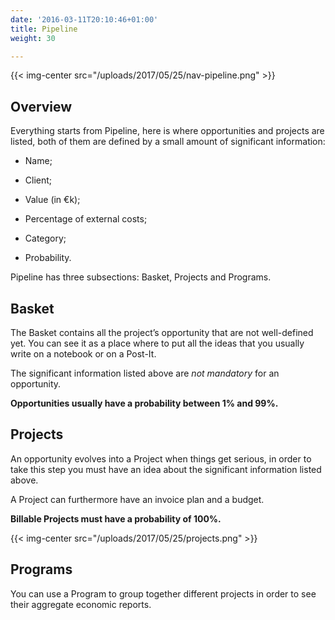 ```yaml
---
date: '2016-03-11T20:10:46+01:00'
title: Pipeline
weight: 30

---
```



{{< img-center src="/uploads/2017/05/25/nav-pipeline.png" >}}

## Overview

Everything starts from Pipeline, here is where opportunities and projects are listed, both of them are defined by a small amount of significant information:

* Name;

* Client;

* Value (in €k);

* Percentage of external costs;

* Category;

* Probability.

Pipeline has three subsections: Basket, Projects and Programs.

## Basket

<div><p>The Basket contains all the project’s opportunity that are not well-defined yet. You can see it as a place where to put all the ideas that you usually write on a notebook or on a Post-It.</p><p>The significant information listed above are <i>not mandatory</i> for an opportunity.</p><p><b>Opportunities usually have a probability between 1% and 99%.</b></p></div>

## Projects

<div><p>An opportunity evolves into a Project when things get serious, in order to take this step you must have an idea about the significant information listed above.</p><p>A Project can furthermore have an invoice plan and a budget.</p><p><b>Billable Projects must have a probability of 100%.</b></p></div>

{{< img-center src="/uploads/2017/05/25/projects.png" >}}

## Programs

<div><p>You can use a Program to group together different projects in order to see their aggregate economic reports.<br></p></div>